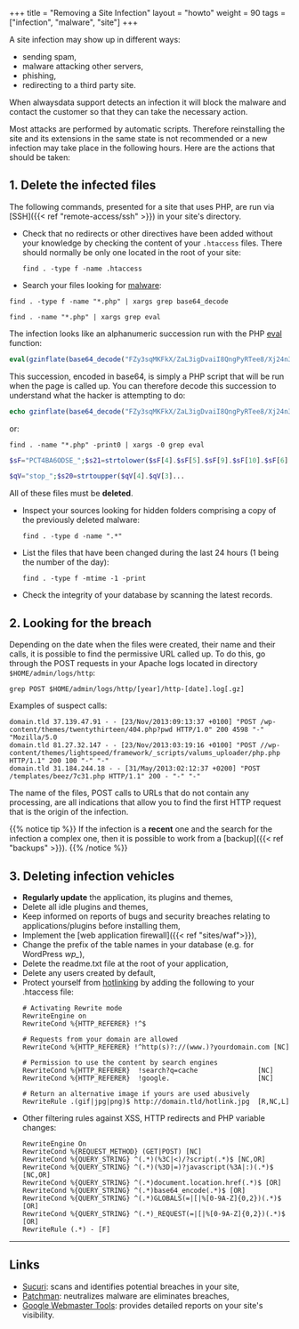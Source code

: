 +++
title = "Removing a Site Infection"
layout = "howto"
weight = 90
tags = ["infection", "malware", "site"]
+++

A site infection may show up in different ways:

- sending spam,
- malware attacking other servers,
- phishing,
- redirecting to a third party site.

When alwaysdata support detects an infection it will block the malware and contact the customer so that they can take the necessary action.

Most attacks are performed by automatic scripts. Therefore reinstalling the site and its extensions in the same state is not recommended or a new infection may take place in the following hours. Here are the actions that should be taken:

## 1. Delete the infected files

The following commands, presented for a site that uses PHP, are run via [SSH]({{< ref "remote-access/ssh" >}}) in your site's directory.

-   Check that no redirects or other directives have been added without your knowledge by checking the content of your `.htaccess` files. There should normally be only one located in the root of your site:
    ```
    find . -type f -name .htaccess
    ```

-   Search your files looking for [malware](https://en.wikipedia.org/wiki/Malware):
  ```
  find . -type f -name "*.php" | xargs grep base64_decode
  ```
  ```
  find . -name "*.php" | xargs grep eval
  ```

The infection looks like an alphanumeric succession run with the PHP
[eval](https://www.php.net/manual/en/function.eval.php) function:

```php
eval(gzinflate(base64_decode("FZy3sqMKFkX/ZaL3igDvaiI8QngPyRTee8/Xj24n3UFfCcE5e6+li1ScSf9P9TZj2Sd78U+abAWB/S8vsikv/vmPGL9ie7zfvQtBPE2Nzt4HaPd3Q0M1RB6eMYgHwFxCOF+T7/ppow3C7Tl5m9bcQWIs4uYlcw4Envy7f1QeBO4UpzkUACLAO8UvWkhraTtMMWF5rcCGA10u37A0klvx9GzqtUvc2arSuDhOsuvsRdbfTEW1C2IEAhBYr5uEHE/e4voIvKAhvBQJVQg0FD6i6KITcQ97cKjF7dSikH5jVZkgtqk/WoMZgF7NJmjon4izeYBw1d9Ll3Avr5O3g3LzoM192DV8f0tn/FJGIyGRo92...")));
```

This succession, encoded in base64, is simply a PHP script that will be
run when the page is called up. You can therefore decode this succession
to understand what the hacker is attempting to do:

```php
echo gzinflate(base64_decode("FZy3sqMKFkX/ZaL3igDvaiI8QngPyRTee8/Xj24n3UFfCcE5e6..."));
```

or:

```
find . -name "*.php" -print0 | xargs -0 grep eval
```

```php
$sF="PCT4BA6ODSE_";$s21=strtolower($sF[4].$sF[5].$sF[9].$sF[10].$sF[6]...
```
    
```php
$qV="stop_";$s20=strtoupper($qV[4].$qV[3]...
```

All of these files must be **deleted**.

-   Inspect your sources looking for hidden folders comprising a copy of the previously deleted malware:
    
    ```
    find . -type d -name ".*"
    ```

-   List the files that have been changed during the last 24 hours (1 being the number of the day):

    ```
    find . -type f -mtime -1 -print
    ```

-   Check the integrity of your database by scanning the latest records.

## 2. Looking for the breach

Depending on the date when the files were created, their name and their calls, it is possible to find the permissive URL called up. To do this, go through the POST requests in your Apache logs located in directory `$HOME/admin/logs/http`:

```
grep POST $HOME/admin/logs/http/[year]/http-[date].log[.gz]
```

Examples of suspect calls:

```
domain.tld 37.139.47.91 - - [23/Nov/2013:09:13:37 +0100] "POST /wp-content/themes/twentythirteen/404.php?pwd HTTP/1.0" 200 4598 "-" "Mozilla/5.0 
domain.tld 81.27.32.147 - - [23/Nov/2013:03:19:16 +0100] "POST //wp-content/themes/lightspeed/framework/_scripts/valums_uploader/php.php HTTP/1.1" 200 100 "-" "-"
domain.tld 31.184.244.18 - - [31/May/2013:02:12:37 +0200] "POST /templates/beez/7c31.php HTTP/1.1" 200 - "-" "-"
```

The name of the files, POST calls to URLs that do not contain any processing, are all indications that allow you to find the first HTTP request that is the origin of the infection.

{{% notice tip %}}
If the infection is a **recent** one and the search for the infection a complex one, then it is possible to work from a [backup]({{< ref "backups" >}}).
{{% /notice %}}

## 3. Deleting infection vehicles

- **Regularly update** the application, its plugins and themes,
- Delete all idle plugins and themes,
- Keep informed on reports of bugs and security breaches relating to applications/plugins before installing them,
- Implement the [web application firewall]({{< ref "sites/waf">}}),
- Change the prefix of the table names in your database (e.g. for WordPress *wp_*),
- Delete the readme.txt file at the root of your application,
- Delete any users created by default,
- Protect yourself from [hotlinking](https://en.wikipedia.org/wiki/Inline_linking) by adding the following to your .htaccess file:
    ```
    # Activating Rewrite mode
    RewriteEngine on
    RewriteCond %{HTTP_REFERER} !^$
    
    # Requests from your domain are allowed
    RewriteCond %{HTTP_REFERER} !^http(s)?://(www.)?yourdomain.com [NC]
    
    # Permission to use the content by search engines
    RewriteCond %{HTTP_REFERER}  !search?q=cache               [NC]
    RewriteCond %{HTTP_REFERER}  !google.                      [NC]
    
    # Return an alternative image if yours are used abusively
    RewriteRule .(gif|jpg|png)$ http://domain.tld/hotlink.jpg  [R,NC,L]
    ```
- Other filtering rules against XSS, HTTP redirects and PHP variable
    changes:
    ```
    RewriteEngine On
    RewriteCond %{REQUEST_METHOD} (GET|POST) [NC]
    RewriteCond %{QUERY_STRING} ^(.*)(%3C|<)/?script(.*)$ [NC,OR]
    RewriteCond %{QUERY_STRING} ^(.*)(%3D|=)?javascript(%3A|:)(.*)$ [NC,OR]
    RewriteCond %{QUERY_STRING} ^(.*)document.location.href(.*)$ [OR]
    RewriteCond %{QUERY_STRING} ^(.*)base64_encode(.*)$ [OR]
    RewriteCond %{QUERY_STRING} ^(.*)GLOBALS(=|[|%[0-9A-Z]{0,2})(.*)$ [OR]
    RewriteCond %{QUERY_STRING} ^(.*)_REQUEST(=|[|%[0-9A-Z]{0,2})(.*)$ [OR]
    RewriteRule (.*) - [F]
    ```

---
## Links

  - [Sucuri](http://sucuri.net/): scans and identifies potential breaches in your site,
  - [Patchman](https://www.patchman.co/): neutralizes malware are eliminates breaches,
  - [Google Webmaster Tools](https://www.google.com/webmasters/tools/home): provides detailed reports on your site's visibility.
